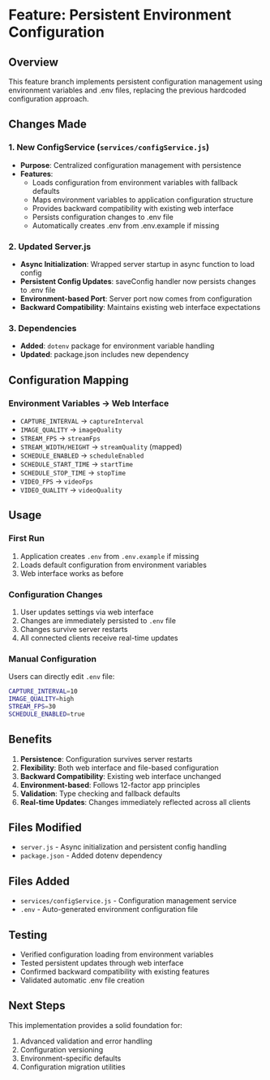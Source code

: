 # Feature: Persistent Environment Configuration

## Overview
This feature branch implements persistent configuration management using environment variables and .env files, replacing the previous hardcoded configuration approach.

## Changes Made

### 1. New ConfigService (`services/configService.js`)
- **Purpose**: Centralized configuration management with persistence
- **Features**:
  - Loads configuration from environment variables with fallback defaults
  - Maps environment variables to application configuration structure
  - Provides backward compatibility with existing web interface
  - Persists configuration changes to .env file
  - Automatically creates .env from .env.example if missing

### 2. Updated Server.js
- **Async Initialization**: Wrapped server startup in async function to load config
- **Persistent Config Updates**: saveConfig handler now persists changes to .env file
- **Environment-based Port**: Server port now comes from configuration
- **Backward Compatibility**: Maintains existing web interface expectations

### 3. Dependencies
- **Added**: `dotenv` package for environment variable handling
- **Updated**: package.json includes new dependency

## Configuration Mapping

### Environment Variables → Web Interface
- `CAPTURE_INTERVAL` → `captureInterval`
- `IMAGE_QUALITY` → `imageQuality`
- `STREAM_FPS` → `streamFps`
- `STREAM_WIDTH/HEIGHT` → `streamQuality` (mapped)
- `SCHEDULE_ENABLED` → `scheduleEnabled`
- `SCHEDULE_START_TIME` → `startTime`
- `SCHEDULE_STOP_TIME` → `stopTime`
- `VIDEO_FPS` → `videoFps`
- `VIDEO_QUALITY` → `videoQuality`

## Usage

### First Run
1. Application creates `.env` from `.env.example` if missing
2. Loads default configuration from environment variables
3. Web interface works as before

### Configuration Changes
1. User updates settings via web interface
2. Changes are immediately persisted to `.env` file
3. Changes survive server restarts
4. All connected clients receive real-time updates

### Manual Configuration
Users can directly edit `.env` file:
```bash
CAPTURE_INTERVAL=10
IMAGE_QUALITY=high
STREAM_FPS=30
SCHEDULE_ENABLED=true
```

## Benefits

1. **Persistence**: Configuration survives server restarts
2. **Flexibility**: Both web interface and file-based configuration
3. **Backward Compatibility**: Existing web interface unchanged
4. **Environment-based**: Follows 12-factor app principles
5. **Validation**: Type checking and fallback defaults
6. **Real-time Updates**: Changes immediately reflected across all clients

## Files Modified
- `server.js` - Async initialization and persistent config handling
- `package.json` - Added dotenv dependency

## Files Added
- `services/configService.js` - Configuration management service
- `.env` - Auto-generated environment configuration file

## Testing
- Verified configuration loading from environment variables
- Tested persistent updates through web interface
- Confirmed backward compatibility with existing features
- Validated automatic .env file creation

## Next Steps
This implementation provides a solid foundation for:
1. Advanced validation and error handling
2. Configuration versioning
3. Environment-specific defaults
4. Configuration migration utilities
